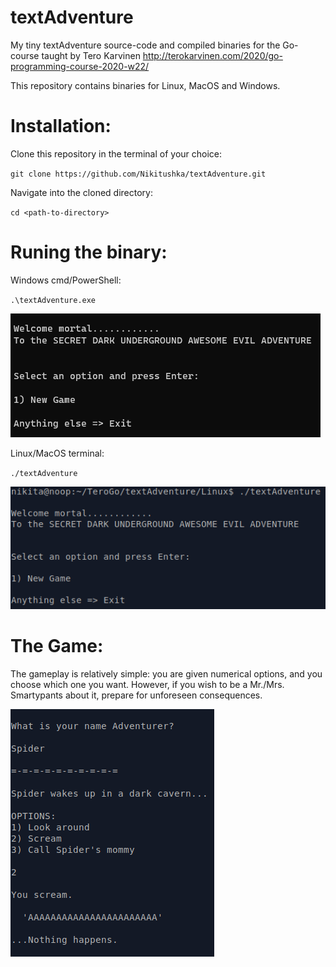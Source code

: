# textAdventure
My tiny textAdventure source-code and compiled binaries for the Go-course taught by Tero Karvinen http://terokarvinen.com/2020/go-programming-course-2020-w22/

This repository contains binaries for Linux, MacOS and Windows.

# Installation:
Clone this repository in the terminal of your choice:

`git clone https://github.com/Nikitushka/textAdventure.git`

Navigate into the cloned directory:

`cd <path-to-directory>`

# Runing the binary:

Windows cmd/PowerShell: 

`.\textAdventure.exe`

![windows](img/img1.png)

Linux/MacOS terminal:

`./textAdventure`

![linux](img/img2.png)

# The Game:
The gameplay is relatively simple: you are given numerical options, and you choose which one you want.
However, if you wish to be a Mr./Mrs. Smartypants about it, prepare for unforeseen consequences.

![gameplay](img/img3.png)
